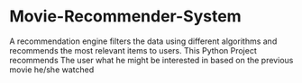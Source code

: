 # Movie-Recommender-System
A recommendation engine filters the data using different algorithms and recommends the most relevant items to users. This Python Project recommends The user what he might be interested in based on the previous movie he/she watched

